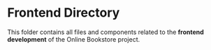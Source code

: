 # Frontend Directory

This folder contains all files and components related to the **frontend development** of the Online Bookstore project.